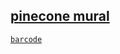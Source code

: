 ## [pinecone mural](https://webmural.com/pinecone)

[`barcode`](https://graphicore.github.io/librebarcode)